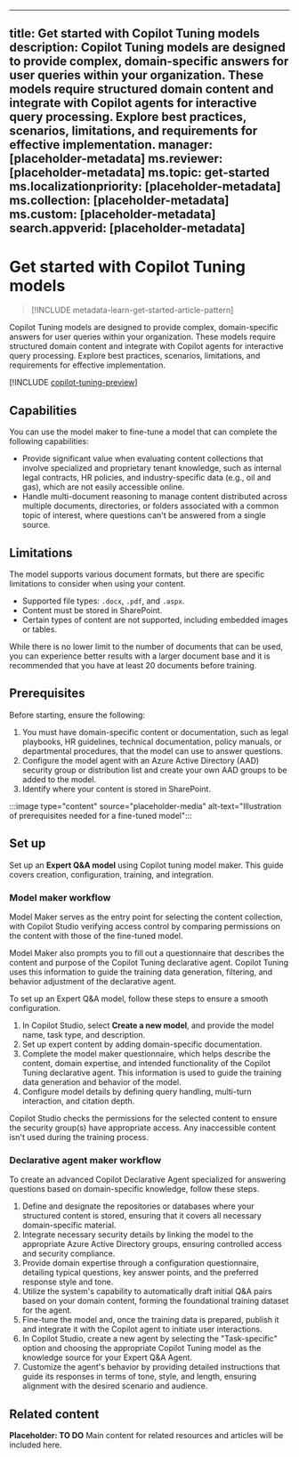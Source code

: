 
---

title: Get started with Copilot Tuning models
description: Copilot Tuning models are designed to provide complex, domain-specific answers for user queries within your organization. These models require structured domain content and integrate with Copilot agents for interactive query processing. Explore best practices, scenarios, limitations, and requirements for effective implementation.
manager: [placeholder-metadata]
ms.reviewer: [placeholder-metadata]
ms.topic: get-started
ms.localizationpriority: [placeholder-metadata]
ms.collection: [placeholder-metadata]
ms.custom: [placeholder-metadata]
search.appverid: [placeholder-metadata]
---

# Get started with Copilot Tuning models

> [!INCLUDE metadata-learn-get-started-article-pattern]

Copilot Tuning models are designed to provide complex, domain-specific answers for user queries within your organization. These models require structured domain content and integrate with Copilot agents for interactive query processing. Explore best practices, scenarios, limitations, and requirements for effective implementation.

[!INCLUDE [copilot-tuning-preview](includes/copilot-tuning-preview.md)]

## Capabilities

You can use the model maker to fine-tune a model that can complete the following capabilities:

- Provide significant value when evaluating content collections that involve specialized and proprietary tenant knowledge, such as internal legal contracts, HR policies, and industry-specific data (e.g., oil and gas), which are not easily accessible online.
- Handle multi-document reasoning to manage content distributed across multiple documents, directories, or folders associated with a common topic of interest, where questions can't be answered from a single source.

## Limitations

The model supports various document formats, but there are specific limitations to consider when using your content.

- Supported file types: `.docx`, `.pdf`, and `.aspx`.
- Content must be stored in SharePoint.
- Certain types of content are not supported, including embedded images or tables.

While there is no lower limit to the number of documents that can be used, you can experience better results with a larger document base and it is recommended that you have at least 20 documents before training.

## Prerequisites

Before starting, ensure the following:

1. You must have domain-specific content or documentation, such as legal playbooks, HR guidelines, technical documentation, policy manuals, or departmental procedures, that the model can use to answer questions.
2. Configure the model agent with an Azure Active Directory (AAD) security group or distribution list and create your own AAD groups to be added to the model.
3. Identify where your content is stored in SharePoint.

:::image type="content" source="placeholder-media" alt-text="Illustration of prerequisites needed for a fine-tuned model":::

## Set up

Set up an **Expert Q&A model** using Copilot tuning model maker. This guide covers creation, configuration, training, and integration.

### Model maker workflow

Model Maker serves as the entry point for selecting the content collection, with Copilot Studio verifying access control by comparing permissions on the content with those of the fine-tuned model.

Model Maker also prompts you to fill out a questionnaire that describes the content and purpose of the Copilot  Tuning declarative agent. Copilot Tuning uses this information to guide the training data generation, filtering, and behavior adjustment of the declarative agent.

To set up an Expert Q&A model, follow these steps to ensure a smooth configuration.

1. In Copilot Studio, select **Create a new model**, and provide the model name, task type, and description.
1. Set up expert content by adding domain-specific documentation.
1. Complete the model maker questionnaire, which helps describe the content, domain expertise, and intended functionality of the Copilot Tuning declarative agent. This information is used to guide the training data generation and behavior of the model.
1. Configure model details by defining query handling, multi-turn interaction, and citation depth.

Copilot Studio checks the permissions for the selected content to ensure the security group(s) have appropriate access. Any inaccessible content isn't used during the training process.

### Declarative agent maker workflow

To create an advanced Copilot Declarative Agent specialized for answering questions based on domain-specific knowledge, follow these steps.

1. Define and designate the repositories or databases where your structured content is stored, ensuring that it covers all necessary domain-specific material.
1. Integrate necessary security details by linking the model to the appropriate Azure Active Directory groups, ensuring controlled access and security compliance.
1. Provide domain expertise through a configuration questionnaire, detailing typical questions, key answer points, and the preferred response style and tone.
1. Utilize the system's capability to automatically draft initial Q&A pairs based on your domain content, forming the foundational training dataset for the agent.
1. Fine-tune the model and, once the training data is prepared, publish it and integrate it with the Copilot agent to initiate user interactions.
1. In Copilot Studio, create a new agent by selecting the "Task-specific" option and choosing the appropriate Copilot Tuning model as the knowledge source for your Expert Q&A Agent.
1. Customize the agent's behavior by providing detailed instructions that guide its responses in terms of tone, style, and length, ensuring alignment with the desired scenario and audience.

## Related content

**Placeholder: TO DO** Main content for related resources and articles will be included here.

